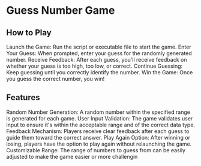 # Guess Number Game
## How to Play
Launch the Game: Run the script or executable file to start the game.
Enter Your Guess: When prompted, enter your guess for the randomly generated number.
Receive Feedback: After each guess, you'll receive feedback on whether your guess is too high, too low, or correct.
Continue Guessing: Keep guessing until you correctly identify the number.
Win the Game: Once you guess the correct number, you win!
## Features
Random Number Generation: A random number within the specified range is generated for each game.
User Input Validation: The game validates user input to ensure it's within the acceptable range and of the correct data type.
Feedback Mechanism: Players receive clear feedback after each guess to guide them toward the correct answer.
Play Again Option: After winning or losing, players have the option to play again without relaunching the game.
Customizable Range: The range of numbers to guess from can be easily adjusted to make the game easier or more challengin
